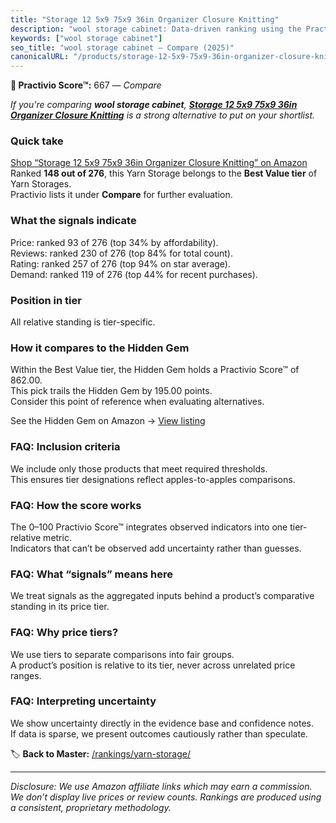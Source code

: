 ```yaml
---
title: "Storage 12 5x9 75x9 36in Organizer Closure Knitting"
description: "wool storage cabinet: Data-driven ranking using the Practivio Score™. Positioned by quality, value, demand, findability, momentum."
keywords: ["wool storage cabinet"]
seo_title: "wool storage cabinet — Compare (2025)"
canonicalURL: "/products/storage-12-5x9-75x9-36in-organizer-closure-knitting-B0FF3JVRXT/"
---
```


**🛒 Practivio Score™:** 667 — _Compare_


*If you're comparing **wool storage cabinet**, **[Storage 12 5x9 75x9 36in Organizer Closure Knitting](https://www.amazon.com/dp/B0FF3JVRXT?tag=practivio-20)** is a strong alternative to put on your shortlist.*
### Quick take
[Shop “Storage 12 5x9 75x9 36in Organizer Closure Knitting” on Amazon](https://www.amazon.com/dp/B0FF3JVRXT?tag=practivio-20)
Ranked **148 out of 276**, this Yarn Storage belongs to the **Best Value tier** of Yarn Storages.  
Practivio lists it under **Compare** for further evaluation.

### What the signals indicate
Price: ranked 93 of 276 (top 34% by affordability).  
Reviews: ranked 230 of 276 (top 84% for total count).  
Rating: ranked 257 of 276 (top 94% on star average).  
Demand: ranked 119 of 276 (top 44% for recent purchases).

### Position in tier
All relative standing is tier-specific.

### How it compares to the Hidden Gem
Within the Best Value tier, the Hidden Gem holds a Practivio Score™ of 862.00.  
This pick trails the Hidden Gem by 195.00 points.  
Consider this point of reference when evaluating alternatives.  

See the Hidden Gem on Amazon → [View listing](https://www.amazon.com/dp/B085ZV98JM?tag=practivio-20)

### FAQ: Inclusion criteria
We include only those products that meet required thresholds.  
This ensures tier designations reflect apples-to-apples comparisons.

### FAQ: How the score works
The 0–100 Practivio Score™ integrates observed indicators into one tier-relative metric.  
Indicators that can’t be observed add uncertainty rather than guesses.

### FAQ: What “signals” means here
We treat signals as the aggregated inputs behind a product’s comparative standing in its price tier.

### FAQ: Why price tiers?
We use tiers to separate comparisons into fair groups.  
A product’s position is relative to its tier, never across unrelated price ranges.

### FAQ: Interpreting uncertainty
We show uncertainty directly in the evidence base and confidence notes.  
If data is sparse, we present outcomes cautiously rather than speculate.

<!-- Missing template for Compare/CompareWithinPriceClass -->


🏷️ **Back to Master:** [/rankings/yarn-storage/](/rankings/yarn-storage/)

---
_Disclosure: We use Amazon affiliate links which may earn a commission. We don’t display live prices or review counts. Rankings are produced using a consistent, proprietary methodology._
